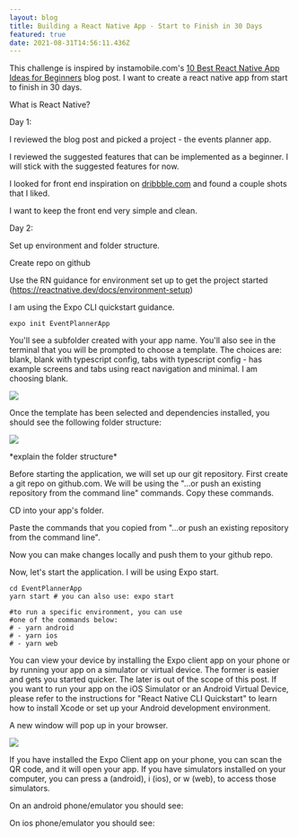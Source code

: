 ```yaml
---
layout: blog
title: Building a React Native App - Start to Finish in 30 Days
featured: true
date: 2021-08-31T14:56:11.436Z
---
```



This challenge is inspired by instamobile.com's [10 Best React Native App Ideas for Beginners](https://www.instamobile.io/react-native-tutorials/react-native-app-ideas-beginners/) blog post. I want to create a react native app from start to finish in 30 days.

What is React Native?

Day 1:

I reviewed the blog post and picked a project - the events planner app.

I reviewed the suggested features that can be implemented as a beginner. I will stick with the suggested features for now. 

I looked for front end inspiration on [dribbble.com](https://dribbble.com/shots) and found a couple shots that I liked. 

I want to keep the front end very simple and clean.

Day 2:

Set up environment and folder structure.

Create repo on github

Use the RN guidance for environment set up to get the project started (https://reactnative.dev/docs/environment-setup)

I am using the Expo CLI quickstart guidance.

```
expo init EventPlannerApp
```

You'll see a subfolder created with your app name. You'll also see in the terminal that you will be prompted to choose a template. The choices are: blank, blank with typescript config, tabs with typescript config - has example screens and tabs using react navigation and minimal. I am choosing blank.

![](/images/image1.png)

Once the template has been selected and dependencies installed, you should see the following folder structure:

![](/images/image2.png)

\*explain the folder structure\*

Before starting the application, we will set up our git repository. First create a git repo on github.com. We will be using the "…or push an existing repository from the command line" commands. Copy these commands.

CD into your app's folder. 

Paste the commands that you copied from "…or push an existing repository from the command line".

Now you can make changes locally and push them to your github repo. 

Now, let's start the application. I will be using Expo start.

```
cd EventPlannerApp
yarn start # you can also use: expo start

#to run a specific environment, you can use 
#one of the commands below:
# - yarn android
# - yarn ios
# - yarn web
```

You can view your device by installing the Expo client app on your phone or by running your app on a simulator or virtual device. The former is easier and gets you started quicker. The later is out of the scope of this post. If you want to run your app on the iOS Simulator or an Android Virtual Device, please refer to the instructions for "React Native CLI Quickstart" to learn how to install Xcode or set up your Android development environment.

A new window will pop up in your browser.

![](/images/image3.png)

If you have installed the Expo Client app on your phone, you can scan the QR code, and it will open your app. If you have simulators installed on your computer, you can  press a (android), i (ios), or w (web), to access those simulators. 

On an android phone/emulator you should see:

On ios phone/emulator you should see: